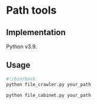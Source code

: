 # Path tools

## Implementation

Python v3.9.


## Usage

```bash
#!/bin/bash
python file_crawler.py your_path

python file_cabinet.py your_path
```